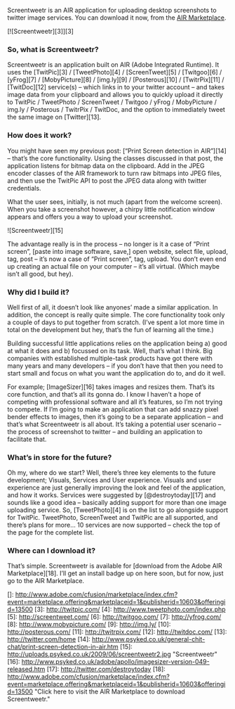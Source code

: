 Screentweetr is an AIR application for uploading desktop screenshots to twitter image services. You can download it now, from the [AIR Marketplace][1].

[![Screentweetr][3]][3]

### So, what is Screentweetr?

Screentweetr is an application built on AIR (Adobe Integrated Runtime). It uses the [TwitPic][3] / [TweetPhoto][4] / [ScreenTweet][5] / [Twitgoo][6] / [yFrog][7] / [MobyPicture][8] / [img.ly][9] / [Posterous][10] / [TwitrPix][11] / [TwitDoc][12] service(s) – which links in to your twitter account – and takes image data from your clipboard and allows you to quickly upload it directly to TwitPic / TweetPhoto / ScreenTweet / Twitgoo / yFrog / MobyPicture / img.ly / Posterous / TwitrPix / TwitDoc, and the option to immediately tweet the same image on [Twitter][13].

### How does it work?

You might have seen my previous post: [“Print Screen detection in AIR”][14] – that’s the core functionality. Using the classes discussed in that post, the application listens for bitmap data on the clipboard. Add in the JPEG encoder classes of the AIR framework to turn raw bitmaps into JPEG files, and then use the TwitPic API to post the JPEG data along with twitter credentials.

What the user sees, initially, is not much (apart from the welcome screen). When you take a screenshot however, a chirpy little notification window appears and offers you a way to upload your screenshot.

![Screentweetr][15]

The advantage really is in the process – no longer is it a case of “Print screen”, [paste into image software, save,] open website, select file, upload, tag, post – it’s now a case of “Print screen”, tag, upload. You don’t even end up creating an actual file on your computer – it’s all virtual. (Which maybe isn’t all good, but hey).

### Why did I build it?

Well first of all, it doesn’t look like anyones’ made a similar application. In addition, the concept is really quite simple. The core functionality took only a couple of days to put together from scratch. (I’ve spent a lot more time in total on the development but hey, that’s the fun of learning all the time.)

Building successful little applications relies on the application being a) good at what it does and b) focussed on its task. Well, that’s what I think. Big companies with established multiple-task products have got there with many years and many developers – if you don’t have that then you need to start small and focus on what you want the application do to, and do it well.

For example; [ImageSizer][16] takes images and resizes them. That’s its core function, and that’s all its gonna do. I know I haven’t a hope of competing with professional software and all it’s features, so I’m not trying to compete. If I’m going to make an application that can add snazzy pixel bender effects to images, then it’s going to be a separate application – and that’s what Screentweetr is all about. It’s taking a potential user scenario – the process of screenshot to twitter – and building an application to facilitate that.

### What’s in store for the future?

Oh my, where do we start? Well, there’s three key elements to the future development; Visuals, Services and User experience. Visuals and user experience are just generally improving the look and feel of the application, and how it works. Services were suggested by [@destroytoday][17] and sounds like a good idea – basically adding support for more than one image uploading service. So, [TweetPhoto][4] is on the list to go alongside support for TwitPic. TweetPhoto, ScreenTweet and TwitPic are all supported, and there’s plans for more… 10 services are now supported – check the top of the page for the complete list.

### Where can I download it?

That’s simple. Screentweetr is available for [download from the Adobe AIR Marketplace][18]. I’ll get an install badge up on here soon, but for now, just go to the AIR Marketplace.

 [1]: http://www.adobe.com/cfusion/marketplace/index.cfm?event=marketplace.offering&marketplaceid=1&publisherid=10603&offeringid=13500
 []: http://www.adobe.com/cfusion/marketplace/index.cfm?event=marketplace.offering&marketplaceid=1&publisherid=10603&offeringid=13500
 [3]: http://twitpic.com/
 [4]: http://www.tweetphoto.com/index.php
 [5]: http://screentweet.com/
 [6]: http://twitgoo.com/
 [7]: http://yfrog.com/
 [8]: http://www.mobypicture.com/
 [9]: http://img.ly/
 [10]: http://posterous.com/
 [11]: http://twitrpix.com/
 [12]: http://twitdoc.com/
 [13]: http://twitter.com/home
 [14]: http://www.psyked.co.uk/general-chit-chat/print-screen-detection-in-air.htm
 [15]: http://uploads.psyked.co.uk/2009/06/screentweetr2.jpg "Screentweetr"
 [16]: http://www.psyked.co.uk/adobe/apollo/imagesizer-version-049-released.htm
 [17]: http://twitter.com/destroytoday
 [18]: http://www.adobe.com/cfusion/marketplace/index.cfm?event=marketplace.offering&marketplaceid=1&publisherid=10603&offeringid=13500 "Click here to visit the AIR Marketplace to download Screentweetr." 
